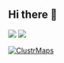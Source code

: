 ## Hi there 👋

<!--
**mylRalph/mylRalph** is a ✨ _special_ ✨ repository because its `README.md` (this file) appears on your GitHub profile.

Here are some ideas to get you started:

- 🔭 I’m currently working on ...
- 🌱 I’m currently learning ...
- 👯 I’m looking to collaborate on ...
- 🤔 I’m looking for help with ...
- 💬 Ask me about ...
- 📫 How to reach me: ...
- 😄 Pronouns: ...
- ⚡ Fun fact: ...
-->
![](https://komarev.com/ghpvc/?username=mylRalph)
![](https://hit.yhype.me/github/profile?account_id=95121572)

[![ClustrMaps](https://www.clustrmaps.com/map_v2.png?d=g7JgWAnNj6K9wyvCSpRZpiWYhKDXlksO8sRGHl3tkCg&cl=ffffff)](https://clustrmaps.com/site/1c3ot)
